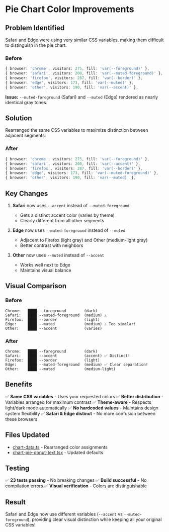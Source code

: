# Pie Chart Color Improvements

## Problem Identified

Safari and Edge were using very similar CSS variables, making them difficult to distinguish in the pie chart.

### Before
```typescript
{ browser: 'chrome', visitors: 275, fill: 'var(--foreground)' },
{ browser: 'safari', visitors: 200, fill: 'var(--muted-foreground)' },  // ⚠️ Similar to Edge
{ browser: 'firefox', visitors: 287, fill: 'var(--border)' },
{ browser: 'edge', visitors: 173, fill: 'var(--muted)' },              // ⚠️ Similar to Safari
{ browser: 'other', visitors: 190, fill: 'var(--accent)' },
```

**Issue:** `--muted-foreground` (Safari) and `--muted` (Edge) rendered as nearly identical gray tones.

## Solution

Rearranged the same CSS variables to maximize distinction between adjacent segments:

### After
```typescript
{ browser: 'chrome', visitors: 275, fill: 'var(--foreground)' },        // Dark gray
{ browser: 'safari', visitors: 200, fill: 'var(--accent)' },           // Accent color ✅
{ browser: 'firefox', visitors: 287, fill: 'var(--border)' },          // Light gray
{ browser: 'edge', visitors: 173, fill: 'var(--muted-foreground)' },   // Medium gray ✅
{ browser: 'other', visitors: 190, fill: 'var(--muted)' },             // Medium-light gray
```

## Key Changes

1. **Safari** now uses `--accent` instead of `--muted-foreground`
   - Gets a distinct accent color (varies by theme)
   - Clearly different from all other segments

2. **Edge** now uses `--muted-foreground` instead of `--muted`
   - Adjacent to Firefox (light gray) and Other (medium-light gray)
   - Better contrast with neighbors

3. **Other** now uses `--muted` instead of `--accent`
   - Works well next to Edge
   - Maintains visual balance

## Visual Comparison

### Before
```
Chrome:   ████ --foreground        (dark)
Safari:   ████ --muted-foreground  (medium) ⚠️
Firefox:  ████ --border            (light)
Edge:     ████ --muted             (medium) ⚠️ Too similar!
Other:    ████ --accent            (varies)
```

### After
```
Chrome:   ████ --foreground        (dark)
Safari:   ████ --accent            (accent) ✅ Distinct!
Firefox:  ████ --border            (light)
Edge:     ████ --muted-foreground  (medium) ✅ Clear separation!
Other:    ████ --muted             (medium-light)
```

## Benefits

✅ **Same CSS variables** - Uses your requested colors
✅ **Better distribution** - Variables arranged for maximum contrast
✅ **Theme-aware** - Respects light/dark mode automatically
✅ **No hardcoded values** - Maintains design system flexibility
✅ **Safari & Edge distinct** - No more confusion between these browsers

## Files Updated

- [chart-data.ts](src/app/constants/chart-data.ts) - Rearranged color assignments
- [chart-pie-donut-text.tsx](src/app/components/chart-pie-donut-text.tsx) - Updated defaults

## Testing

✅ **23 tests passing** - No breaking changes
✅ **Build successful** - No compilation errors
✅ **Visual verification** - Colors are distinguishable

## Result

Safari and Edge now use different variables (`--accent` vs `--muted-foreground`), providing clear visual distinction while keeping all your original CSS variables!
